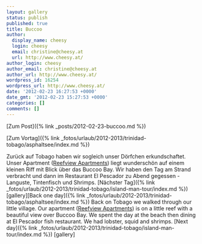 ```yaml
---
layout: gallery
status: publish
published: true
title: Buccoo
author:
  display_name: cheesy
  login: cheesy
  email: christine@cheesy.at
  url: http://www.cheesy.at/
author_login: cheesy
author_email: christine@cheesy.at
author_url: http://www.cheesy.at/
wordpress_id: 16254
wordpress_url: http://www.cheesy.at/
date: '2012-02-23 16:27:53 +0000'
date_gmt: '2012-02-23 15:27:53 +0000'
categories: []
comments: []
---
```


[Zum Post]({% link _posts/2012-02-23-buccoo.md %})
<!--:de-->[Zum Vortag]({% link _fotos/urlaub/2012-2013/trinidad-tobago/asphaltsee/index.md %})
Zurück auf Tobago haben wir sogleich unser Dörfchen erkundschaftet. Unser Apartment ([Reefview Apartments](http://www.reefviewapts.com/)) liegt wunderschön auf einem kleinen Riff mit Blick über das Buccoo Bay.
Wir haben den Tag am Strand verbracht und dann im Restaurant El Pescador zu Abend gegessen - Languste, Tintenfisch und Shrimps.
[Nächster Tag]({% link _fotos/urlaub/2012-2013/trinidad-tobago/island-man-tour/index.md %})
[gallery]<!--:--><!--:en-->[Back one day]({% link _fotos/urlaub/2012-2013/trinidad-tobago/asphaltsee/index.md %})
Back on Tobago we walked through our little village. Our apartment ([Reefview Apartments](http://www.reefviewapts.com/)) is on a little reef with a beautiful view over Buccoo Bay.
We spent the day at the beach then dining at El Pescador fish restaurant. We had lobster, squid and shrimps.
[Next day]({% link _fotos/urlaub/2012-2013/trinidad-tobago/island-man-tour/index.md %})
[gallery]<!--:-->
